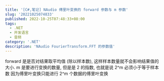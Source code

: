 ```yaml
---
title: '[C#,笔记] NAudio 傅里叶变换的 forward 参数与 m 参数'
slug: '20221025074833'
published: 2022-10-25T07:48:33+08:00
tags:
  - .NET
  - 开发语言
  - 音频
category: '.NET'
description: 'NAudio FourierTransform.FFT 的参数值'
---
```


forward 是是否对结果取平均值 (除以样本数), 这样样本数量就不会影响结果值的大小.
m 是要进行变换的数量, 但是是 2 的指数, 也就是说 2^m 必须小于等于样本数
因为傅里叶变换只能进行 2^m 个数据的傅里叶变换
